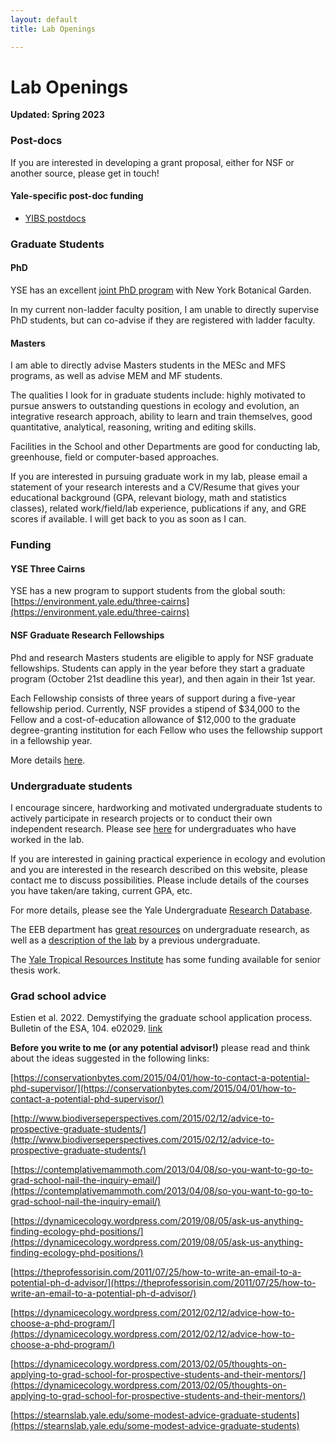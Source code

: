 ```yaml
---
layout: default
title: Lab Openings

---
```


# Lab Openings

**Updated: Spring 2023**

### Post-docs
If you are interested in developing a grant proposal, either for NSF or another source, please get in touch!

#### Yale-specific post-doc funding

 - [YIBS postdocs](http://yibs.yale.edu/scholar-programs/donnelley-and-yibs-postdoctoral-environmental-fellows/gaylord-donnelley)
 


### Graduate Students

#### PhD 

YSE has an excellent [joint PhD program](https://environment.yale.edu/doctoral/degrees/joint-nybg/) with New York Botanical Garden.

In my current non-ladder faculty position, I am unable to directly supervise PhD students, but can co-advise if they are registered with ladder faculty. 

#### Masters

I am able to directly advise Masters students in the MESc and MFS programs, as well as advise MEM and MF students.

The qualities I look for in graduate students include: highly motivated to pursue answers to outstanding questions in ecology and evolution, an integrative research approach, ability to learn and train themselves, good quantitative, analytical, reasoning, writing and editing skills.

Facilities in the School and other Departments are good for conducting lab, greenhouse, field or computer-based approaches.

If you are interested in pursuing graduate work in my lab, please email a statement of your research interests and a CV/Resume that gives your educational background (GPA, relevant biology, math and statistics classes), related work/field/lab experience, publications if any, and GRE scores if available. I will get back to you as soon as I can.

### Funding

#### YSE Three Cairns

YSE has a new program to support students from the global south: [https://environment.yale.edu/three-cairns](https://environment.yale.edu/three-cairns)


#### NSF Graduate Research Fellowships

Phd and research Masters students are eligible to apply for NSF graduate fellowships. Students can apply in the year before they start a graduate program (October 21st deadline this year), and then again in their 1st year. 

Each Fellowship consists of three years of support during a five-year fellowship period. Currently, NSF provides a stipend of $34,000 to the Fellow and a cost-of-education allowance of $12,000 to the graduate degree-granting institution for each Fellow who uses the fellowship support in a fellowship year.

More details [here](https://www.nsfgrfp.org/).


### Undergraduate students
I encourage sincere, hardworking and motivated undergraduate students to actively participate in research projects or to conduct their own independent research. Please see [here](http://www.simonqueenborough.info/people.html) for undergraduates who have worked in the lab.

If you are interested in gaining practical experience in ecology and evolution and you are interested in the research described on this website, please contact me to discuss possibilities. Please include details of the courses you have taken/are taking, current GPA, etc.

For more details, please see the Yale Undergraduate [Research Database](https://rdb.yale.edu/lab/queenborough-lab-177/).

The EEB department has [great resources](https://eeb.yale.edu/academics/undergraduate-major) on undergraduate research, as well as a [description of the lab](https://eeb.yale.edu/academics/undergraduate-program/guide-research) by a previous undergraduate.

The [Yale Tropical Resources Institute](http://tri.yale.edu/fellowships/) has some funding available for senior thesis work.



### Grad school advice

Estien et al. 2022. Demystifying the graduate school application process. Bulletin of the ESA, 104. e02029. [link](https://esajournals.onlinelibrary.wiley.com/doi/10.1002/bes2.2029)

**Before you write to me (or any potential advisor!)** please read and think about the ideas suggested in the following links:

[https://conservationbytes.com/2015/04/01/how-to-contact-a-potential-phd-supervisor/](https://conservationbytes.com/2015/04/01/how-to-contact-a-potential-phd-supervisor/) 

[http://www.biodiverseperspectives.com/2015/02/12/advice-to-prospective-graduate-students/](http://www.biodiverseperspectives.com/2015/02/12/advice-to-prospective-graduate-students/)

[https://contemplativemammoth.com/2013/04/08/so-you-want-to-go-to-grad-school-nail-the-inquiry-email/](https://contemplativemammoth.com/2013/04/08/so-you-want-to-go-to-grad-school-nail-the-inquiry-email/)

[https://dynamicecology.wordpress.com/2019/08/05/ask-us-anything-finding-ecology-phd-positions/](https://dynamicecology.wordpress.com/2019/08/05/ask-us-anything-finding-ecology-phd-positions/)

[https://theprofessorisin.com/2011/07/25/how-to-write-an-email-to-a-potential-ph-d-advisor/](https://theprofessorisin.com/2011/07/25/how-to-write-an-email-to-a-potential-ph-d-advisor/)

[https://dynamicecology.wordpress.com/2012/02/12/advice-how-to-choose-a-phd-program/](https://dynamicecology.wordpress.com/2012/02/12/advice-how-to-choose-a-phd-program/)

[https://dynamicecology.wordpress.com/2013/02/05/thoughts-on-applying-to-grad-school-for-prospective-students-and-their-mentors/](https://dynamicecology.wordpress.com/2013/02/05/thoughts-on-applying-to-grad-school-for-prospective-students-and-their-mentors/)

[https://stearnslab.yale.edu/some-modest-advice-graduate-students](https://stearnslab.yale.edu/some-modest-advice-graduate-students)


